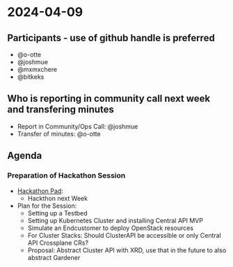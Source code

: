 # 2024-04-09

## Participants - use of github handle is preferred

- @o-otte
- @joshmue
- @mxmxchere
- @bitkeks

## Who is reporting in community call next week and transfering minutes

- Report in Community/Ops Call: @joshmue
- Transfer of minutes: @o-otte

## Agenda

### Preparation of Hackathon Session

- [Hackathon Pad](https://input.scs.community/Hy0HqULMTGeeVIcy0vmBgA#ROOM-2---Central-API-bitkeks):
    - Hackthon next Week
- Plan for the Session:
    - Setting up a Testbed
    - Setting up Kubernetes Cluster and installing Central API MVP
    - Simulate an Endcustomer to deploy OpenStack resources
    - For Cluster Stacks: Should ClusterAPI be accessible or only Central API Crossplane CRs?
    - Proposal: Abstract Cluster API with XRD, use that in the future to also abstract Gardener
